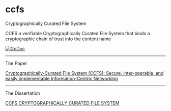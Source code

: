 ccfs
====

Cryptographically Curated File System

CCFS a verifiable Cryptographically Curated File System that 
binds a cryptographic chain of trust into the 
content name

[![GoDoc](https://godoc.org/github.com/AaronGoldman/ccfs?status.png)](https://godoc.org/github.com/AaronGoldman/ccfs)

---
The Paper

[Cryptographically-Curated File System (CCFS): Secure, inter-operable, and easily implementable Information-Centric Networking](http://ieeexplore.ieee.org/xpl/articleDetails.jsp?arnumber=6925766)

---
The Dissertation

[CCFS CRYPTOGRAPHICALLY CURATED FILE SYSTEM](http://hdl.handle.net/1853/54394)